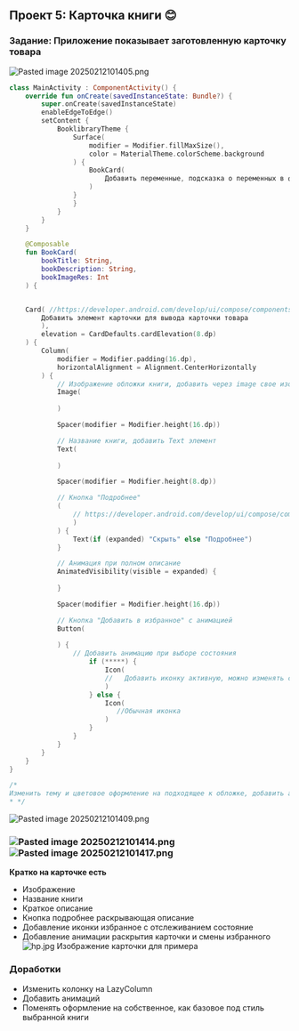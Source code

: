 ## Проект 5: Карточка книги 😊

### Задание: Приложение показывает заготовленную карточку товара

![Pasted image 20250212101405.png](../../images/Pasted%20image%2020250212101405.png)

````kotlin
class MainActivity : ComponentActivity() {
    override fun onCreate(savedInstanceState: Bundle?) {
        super.onCreate(savedInstanceState)
        enableEdgeToEdge()
        setContent {
            BooklibraryTheme {
                Surface(
                    modifier = Modifier.fillMaxSize(),
                    color = MaterialTheme.colorScheme.background
                ) {
                    BookCard(
                        Добавить переменные, подсказка о переменных в функции
                    )
                }
                }
            }
        }
    }

    @Composable
    fun BookCard(
        bookTitle: String,
        bookDescription: String,
        bookImageRes: Int
    ) {


    Card( //https://developer.android.com/develop/ui/compose/components/card
        Добавить элемент карточки для вывода карточки товара
        ),
        elevation = CardDefaults.cardElevation(8.dp)
    ) {
        Column(
            modifier = Modifier.padding(16.dp),
            horizontalAlignment = Alignment.CenterHorizontally
        ) {
            // Изображение обложки книги, добавить через image свое изображение импортировать в проект
            Image(
         
            )

            Spacer(modifier = Modifier.height(16.dp))

            // Название книги, добавить Text элемент
            Text(
              
            )

            Spacer(modifier = Modifier.height(8.dp))

            // Кнопка "Подробнее"
            (
                // https://developer.android.com/develop/ui/compose/components/button?hl=ru
                )
            ) {
                Text(if (expanded) "Скрыть" else "Подробнее")
            }

            // Анимация при полном описание
            AnimatedVisibility(visible = expanded) {
             
            }

            Spacer(modifier = Modifier.height(16.dp))

            // Кнопка "Добавить в избранное" с анимацией
            Button(
               
            ) {
                // Добавить анимацию при выборе состояния
                    if (*****) {
                        Icon(
                        //   Добавить иконку активную, можно изменять саму иконку или цвет иконки
                        )
                    } else {
                        Icon(
                           //Обычная иконка
                        )
                    }
                }
            }
        }
    }
}

/*
Изменить тему и цветовое оформление на подходящее к обложке, добавить анимацию появления текста и изменить цвета текста, желатьельно на градиент.
* */
````

![Pasted image 20250212101409.png](../../images/Pasted%20image%2020250212101409.png)

### ![Pasted image 20250212101414.png](../../images/Pasted%20image%2020250212101414.png)![Pasted image 20250212101417.png](../../images/Pasted%20image%2020250212101417.png)

**Кратко на карточке есть**

* Изображение
* Название книги
* Краткое описание
* Кнопка подробнее раскрывающая описание
* Добавление иконки избранное с отслеживанием состояние
* Добавление анимации раскрытия карточки и смены избранного
  ![hp.jpg](../../images/hp.jpg)
  Изображение карточки для примера

### Доработки

* Изменить колонку на LazyColumn
* Добавить анимаций
* Поменять оформление на собственное, как базовое под стиль выбранной книги
